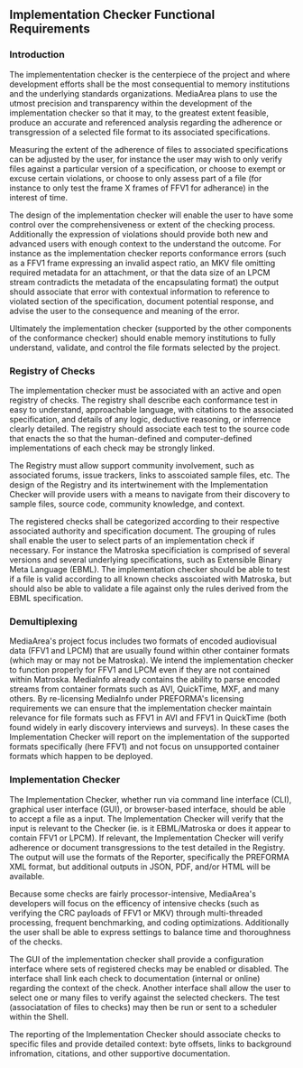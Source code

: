## Implementation Checker Functional Requirements

### Introduction

The implemententation checker is the centerpiece of the project and where development efforts shall be the most consequential to memory institutions and the underlying standards organizations. MediaArea plans to use the utmost precision and transparency within the development of the implementation checker so that it may, to the greatest extent feasible, produce an accurate and referenced analysis regarding the adherence or transgression of a selected file format to its associated specifications.

Measuring the extent of the adherence of files to associated specifications can be adjusted by the user, for instance the user may wish to only verify files against a particular version of a specification, or choose to exempt or excuse certain violations, or choose to only assess part of a file (for instance to only test the frame X frames of FFV1 for adherance) in the interest of time.

The design of the implementation checker will enable the user to have some control over the comprehensiveness or extent of the checking process. Additionally the expression of violations should provide both new and advanced users with enough context to the understand the outcome. For instance as the implementation checker reports conformance errors (such as a FFV1 frame expressing an invalid aspect ratio, an MKV file omitting required metadata for an attachment, or that the data size of an LPCM stream contradicts the metadata of the encapsulating format) the output should associate that error with contextual information to reference to violated section of the specification, document potential response, and advise the user to the consequence and meaning of the error.

Ultimately the implementation checker (supported by the other components of the conformance checker) should enable memory institutions to fully understand, validate, and control the file formats selected by the project.

### Registry of Checks

The implementation checker must be associated with an active and open registry of checks. The registry shall describe each conformance test in easy to understand, approachable language, with citations to the associated specification, and details of any logic, deductive reasoning, or inferrence clearly detailed. The registry should associate each test to the source code that enacts the so that the human-defined and computer-defined implementations of each check may be strongly linked.

The Registry must allow support community involvement, such as associated forums, issue trackers, links to asscoiated sample files, etc. The design of the Registry and its intertwinement with the Implementation Checker will provide users with a means to navigate from their discovery to sample files, source code, community knowledge, and context.

The registered checks shall be categorized according to their respective associated authority and specification document. The grouping of rules shall enable the user to select parts of an implementation check if necessary. For instance the Matroska specificiation is comprised of several versions and several underlying specifications, such as Extensible Binary Meta Language (EBML). The implementation checker should be able to test if a file is valid according to all known checks asscoiated with Matroska, but should also be able to validate a file against only the rules derived from the EBML specification.

### Demultiplexing

MediaArea's project focus includes two formats of encoded audiovisual data (FFV1 and LPCM) that are usually found within other container formats (which may or may not be Matroska). We intend the implementation checker to function properly for FFV1 and LPCM even if they are not contained within Matroska. MediaInfo already contains the ability to parse encoded streams from container formats such as AVI, QuickTime, MXF, and many others. By re-licensing MediaInfo under PREFORMA's licensing requirements we can ensure that the implementation checker maintain relevance for file formats such as FFV1 in AVI and FFV1 in QuickTime (both found widely in early discovery interviews and surveys). In these cases the Implementation Checker will report on the implementation of the supported formats specifically (here FFV1) and not focus on unsupported container formats which happen to be deployed.

### Implementation Checker

The Implementation Checker, whether run via command line interface (CLI), graphical user interface (GUI), or browser-based interface, should be able to accept a file as a input. The Implementation Checker will verify that the input is relevant to the Checker (ie. is it EBML/Matroska or does it appear to contain FFV1 or LPCM). If relevant, the Implementation Checker will verify adherence or document transgressions to the test detailed in the Registry. The output will use the formats of the Reporter, specifically the PREFORMA XML format, but additional outputs in JSON, PDF, and/or HTML will be available.

Because some checks are fairly processor-intensive, MediaArea's developers will focus on the efficency of intensive checks (such as verifying the CRC payloads of FFV1 or MKV) through multi-threaded processing, frequent benchmarking, and coding optimizations. Additionally the user shall be able to express settings to balance time and thoroughness of the checks.

The GUI of the implementation checker shall provide a configuration interface where sets of registered checks may be enabled or disabled. The interface shall link each check to documentation (internal or online) regarding the context of the check. Another interface shall allow the user to select one or many files to verify against the selected checkers. The test (associatation of files to checks) may then be run or sent to a scheduler within the Shell.

The reporting of the Implementation Checker should associate checks to specific files and provide detailed context: byte offsets, links to background infromation, citations, and other supportive documentation.

